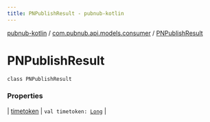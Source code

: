 ```yaml
---
title: PNPublishResult - pubnub-kotlin
---
```


[pubnub-kotlin](../../index.html) / [com.pubnub.api.models.consumer](../index.html) / [PNPublishResult](./index.html)

# PNPublishResult

`class PNPublishResult`

### Properties

| [timetoken](timetoken.html) | `val timetoken: `[`Long`](https://kotlinlang.org/api/latest/jvm/stdlib/kotlin/-long/index.html) |

